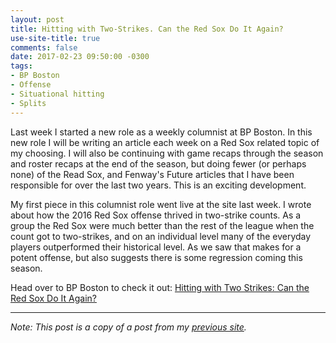 ```yaml
---
layout: post
title: Hitting with Two-Strikes. Can the Red Sox Do It Again?
use-site-title: true
comments: false
date: 2017-02-23 09:50:00 -0300
tags:
- BP Boston
- Offense
- Situational hitting
- Splits
---
```


Last week I started a new role as a weekly columnist at BP Boston. In this new role I will be writing an article each week on 
a Red Sox related topic of my choosing. I will also be continuing with game recaps through the season and roster recaps at the 
end of the season, but doing fewer (or perhaps none) of the Read Sox, and Fenway's Future articles that I have been responsible 
for over the last two years. This is an exciting development.

My first piece in this columnist role went live at the site last week. I wrote about how the 2016 Red Sox offense thrived in 
two-strike counts. As a group the Red Sox were much better than the rest of the league when the count got to two-strikes, and 
on an individual level many of the everyday players outperformed their historical level. As we saw that makes for a potent 
offense, but also suggests there is some regression coming this season.

Head over to BP Boston to check it out: <a href = "http://boston.locals.baseballprospectus.com/2017/02/14/hitting-with-two-strikes-can-the-red-sox-do-it-again/" target = "_blank"> Hitting with Two Strikes: Can the Red Sox Do It Again?</a>

***

*Note: This post is a copy of a post from my <a href = "https://christopherteeter.wordpress.com/" target = "_blank"> previous site</a>.*